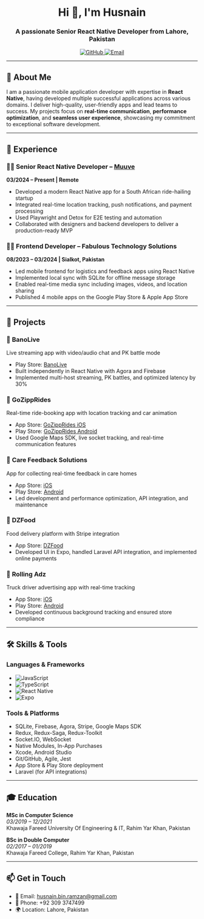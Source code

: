 <h1 align="center">Hi 👋, I'm Husnain</h1>
<h3 align="center">A passionate Senior React Native Developer from Lahore, Pakistan</h3>

<p align="center">
  <a href="https://github.com/qadirali876">
    <img src="https://img.shields.io/badge/GitHub-%23121011.svg?style=for-the-badge&logo=github&logoColor=white" alt="GitHub">
  </a>
  <a href="mailto:husnain.bin.ramzan@gmail.com">
    <img src="https://img.shields.io/badge/Email-%23D14836.svg?style=for-the-badge&logo=gmail&logoColor=white" alt="Email">
  </a>
</p>

---

## 🚀 About Me

I am a passionate mobile application developer with expertise in **React Native**, having developed multiple successful applications across various domains. I deliver high-quality, user-friendly apps and lead teams to success. My projects focus on **real-time communication**, **performance optimization**, and **seamless user experience**, showcasing my commitment to exceptional software development.

---

## 💼 Experience

### 👨‍💼 **Senior React Native Developer** – [Muuve](https://muuve.co.za)  
**03/2024 – Present | Remote**  
- Developed a modern React Native app for a South African ride-hailing startup  
- Integrated real-time location tracking, push notifications, and payment processing  
- Used Playwright and Detox for E2E testing and automation  
- Collaborated with designers and backend developers to deliver a production-ready MVP

### 👨‍💼 **Frontend Developer** – Fabulous Technology Solutions  
**08/2023 – 03/2024 | Sialkot, Pakistan**  
- Led mobile frontend for logistics and feedback apps using React Native  
- Implemented local sync with SQLite for offline message storage  
- Enabled real-time media sync including images, videos, and location sharing  
- Published 4 mobile apps on the Google Play Store & Apple App Store

---

## 📂 Projects

### 🔴 **BanoLive**  
Live streaming app with video/audio chat and PK battle mode  
- Play Store: [BanoLive](https://play.google.com/store/apps/details?id=com.bano.live&hl=en)  
- Built independently in React Native with Agora and Firebase  
- Implemented multi-host streaming, PK battles, and optimized latency by 30%

### 🚗 **GoZippRides**  
Real-time ride-booking app with location tracking and car animation  
- App Store: [GoZippRides iOS](https://apps.apple.com/us/app/zipprides/id6742736541)  
- Play Store: [GoZippRides Android](https://play.google.com/store/apps/details?id=com.fabindrive)  
- Used Google Maps SDK, live socket tracking, and real-time communication features

### 🏥 **Care Feedback Solutions**  
App for collecting real-time feedback in care homes  
- App Store: [iOS](https://apps.apple.com/ng/app/care-feedback-solutions/id6483002024)  
- Play Store: [Android](https://play.google.com/store/apps/details?id=com.fabtechsol2.feedback)  
- Led development and performance optimization, API integration, and maintenance

### 🍔 **DZFood**  
Food delivery platform with Stripe integration  
- App Store: [DZFood](https://apps.apple.com/us/app/dz-food/id1584951845)  
- Developed UI in Expo, handled Laravel API integration, and implemented online payments

### 🚚 **Rolling Adz**  
Truck driver advertising app with real-time tracking  
- App Store: [iOS](https://apps.apple.com/us/app/drive-rolling-adz/id6738464473)  
- Play Store: [Android](https://play.google.com/store/apps/details?id=com.fabtechsol.izikrollingadz)  
- Developed continuous background tracking and ensured store compliance

---

## 🛠️ Skills & Tools

### Languages & Frameworks
- ![JavaScript](https://img.shields.io/badge/JavaScript-%23F7DF1E.svg?style=flat-square&logo=javascript&logoColor=black)
- ![TypeScript](https://img.shields.io/badge/TypeScript-%23007ACC.svg?style=flat-square&logo=typescript&logoColor=white)
- ![React Native](https://img.shields.io/badge/React_Native-20232A.svg?style=flat-square&logo=react&logoColor=61DAFB)
- ![Expo](https://img.shields.io/badge/Expo-000020.svg?style=flat-square&logo=expo&logoColor=white)

### Tools & Platforms
- SQLite, Firebase, Agora, Stripe, Google Maps SDK  
- Redux, Redux-Saga, Redux-Toolkit  
- Socket.IO, WebSocket  
- Native Modules, In-App Purchases  
- Xcode, Android Studio  
- Git/GitHub, Agile, Jest  
- App Store & Play Store deployment  
- Laravel (for API integrations)

---

## 🎓 Education

**MSc in Computer Science**  
*03/2019 – 12/2021*  
Khawaja Fareed University Of Engineering & IT, Rahim Yar Khan, Pakistan

**BSc in Double Computer**  
*02/2017 – 01/2019*  
Khawaja Fareed College, Rahim Yar Khan, Pakistan

---

## 📫 Get in Touch

- 📧 Email: [husnain.bin.ramzan@gmail.com](mailto:husnain.bin.ramzan@gmail.com)  
- 📱 Phone: +92 309 3747499  
- 🌍 Location: Lahore, Pakistan
